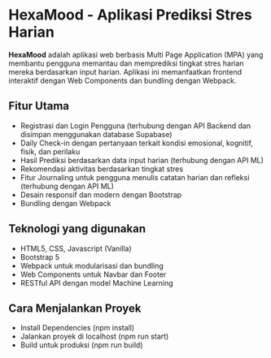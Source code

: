 # HexaMood - Aplikasi Prediksi Stres Harian
**HexaMood** adalah aplikasi web berbasis Multi Page Application (MPA) yang membantu pengguna memantau dan memprediksi tingkat stres harian mereka berdasarkan input harian. Aplikasi ini memanfaatkan frontend interaktif dengan Web Components dan bundling dengan Webpack.

## Fitur Utama
- Registrasi dan Login Pengguna (terhubung dengan API Backend dan disimpan menggunakan database Supabase)
- Daily Check-in dengan pertanyaan terkait kondisi emosional, kognitif, fisik, dan perilaku
- Hasil Prediksi berdasarkan data input harian (terhubung dengan API ML)
- Rekomendasi aktivitas berdasarkan tingkat stres
- Fitur Journaling untuk pengguna menulis catatan harian dan refleksi (terhubung dengan API ML)
- Desain responsif dan modern dengan Bootstrap
- Bundling dengan Webpack

## Teknologi yang digunakan
- HTML5, CSS, Javascript (Vanilla)
- Bootstrap 5
- Webpack untuk modularisasi dan bundling
- Web Components untuk Navbar dan Footer
- RESTful API dengan model Machine Learning

## Cara Menjalankan Proyek
- Install Dependencies (npm install)
- Jalankan proyek di localhost (npm run start)
- Build untuk produksi (npm run build)

